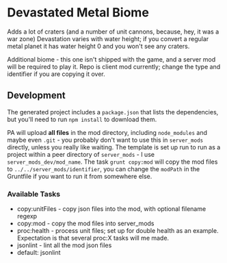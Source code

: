 # Devastated Metal Biome

Adds a lot of craters (and a number of unit cannons, because, hey, it was a war zone) Devastation varies with water height; if you convert a regular metal planet it has water height 0 and you won't see any craters.

Additional biome - this one isn't shipped with the game, and a server mod will be required to play it.  Repo is client mod currently; change the type and identifier if you are copying it over.

## Development

The generated project includes a `package.json` that lists the dependencies, but you'll need to run `npm install` to download them.

PA will upload **all files** in the mod directory, including `node_modules` and maybe even `.git` - you probably don't want to use this in `server_mods` directly, unless you really like waiting.  The template is set up run to run as a project within a peer directory of `server_mods` - I use `server_mods_dev/mod_name`.  The task `grunt copy:mod` will copy the mod files to `../../server_mods/identifier`, you can change the `modPath` in the Gruntfile if you want to run it from somewhere else.

### Available Tasks

- copy:unitFiles - copy json files into the mod, with optional filename regexp
- copy:mod - copy the mod files into server_mods
- proc:health - process unit files; set up for double health as an example.  Expectation is that several proc:X tasks will me made.
- jsonlint - lint all the mod json files
- default: jsonlint
